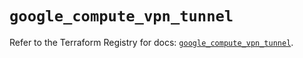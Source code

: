 # `google_compute_vpn_tunnel`

Refer to the Terraform Registry for docs: [`google_compute_vpn_tunnel`](https://registry.terraform.io/providers/hashicorp/google/6.19.0/docs/resources/compute_vpn_tunnel).

